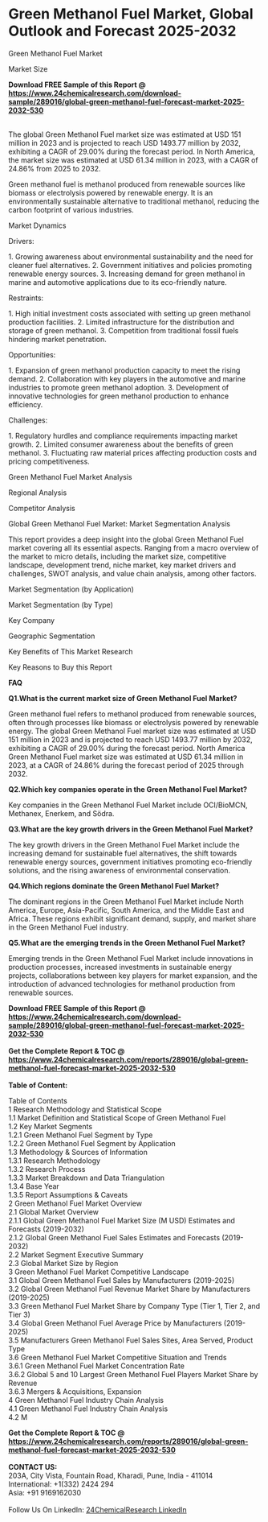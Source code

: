 <h1>Green Methanol Fuel Market, Global Outlook and Forecast 2025-2032</h1><p>Green Methanol Fuel Market</p><p>
Market Size</p><p>
</p><div><b>Download FREE Sample of this Report @ 
            <a href="https://www.24chemicalresearch.com/download-sample/289016/global-green-methanol-fuel-forecast-market-2025-2032-530">
            https://www.24chemicalresearch.com/download-sample/289016/global-green-methanol-fuel-forecast-market-2025-2032-530</a></b></div><br><p>The global Green Methanol Fuel market size was estimated at USD 151 million in 2023 and is projected to reach USD 1493.77 million by 2032, exhibiting a CAGR of 29.00% during the forecast period. In North America, the market size was estimated at USD 61.34 million in 2023, with a CAGR of 24.86% from 2025 to 2032.</p><p>
</p><p>Green methanol fuel is methanol produced from renewable sources like biomass or electrolysis powered by renewable energy. It is an environmentally sustainable alternative to traditional methanol, reducing the carbon footprint of various industries.</p><p>
Market Dynamics</p><p>
Drivers:</p><p>
</p><p>1. Growing awareness about environmental sustainability and the need for cleaner fuel alternatives. 2. Government initiatives and policies promoting renewable energy sources. 3. Increasing demand for green methanol in marine and automotive applications due to its eco-friendly nature.</p><p>
Restraints:</p><p>
</p><p>1. High initial investment costs associated with setting up green methanol production facilities. 2. Limited infrastructure for the distribution and storage of green methanol. 3. Competition from traditional fossil fuels hindering market penetration.</p><p>
Opportunities:</p><p>
</p><p>1. Expansion of green methanol production capacity to meet the rising demand. 2. Collaboration with key players in the automotive and marine industries to promote green methanol adoption. 3. Development of innovative technologies for green methanol production to enhance efficiency.</p><p>
Challenges:</p><p>
</p><p>1. Regulatory hurdles and compliance requirements impacting market growth. 2. Limited consumer awareness about the benefits of green methanol. 3. Fluctuating raw material prices affecting production costs and pricing competitiveness.</p><p>
Green Methanol Fuel Market Analysis</p><p>
Regional Analysis</p><p>
</p><p>
Competitor Analysis</p><p>
</p><p>
Global Green Methanol Fuel Market: Market Segmentation Analysis</p><p>
</p><p>This report provides a deep insight into the global Green Methanol Fuel market covering all its essential aspects. Ranging from a macro overview of the market to micro details, including the market size, competitive landscape, development trend, niche market, key market drivers and challenges, SWOT analysis, and value chain analysis, among other factors.</p><p>
Market Segmentation (by Application)</p><p>
</p><p>
Market Segmentation (by Type)</p><p>
</p><p>
Key Company</p><p>
</p><p>
Geographic Segmentation</p><p>
</p><p>
Key Benefits of This Market Research</p><p>
</p><p>
Key Reasons to Buy this Report</p><p>
</p><p>
<strong>FAQ </strong></p><p>
<strong>Q1.What is the current market size of Green Methanol Fuel Market?</strong></p><p>
</p><p>Green methanol fuel refers to methanol produced from renewable sources, often through processes like biomass or electrolysis powered by renewable energy. The global Green Methanol Fuel market size was estimated at USD 151 million in 2023 and is projected to reach USD 1493.77 million by 2032, exhibiting a CAGR of 29.00% during the forecast period. North America Green Methanol Fuel market size was estimated at USD 61.34 million in 2023, at a CAGR of 24.86% during the forecast period of 2025 through 2032.</p><p>
<strong>Q2.Which key companies operate in the Green Methanol Fuel Market?</strong></p><p>
</p><p>Key companies in the Green Methanol Fuel Market include OCI/BioMCN, Methanex, Enerkem, and Södra.</p><p>
<strong>Q3.What are the key growth drivers in the Green Methanol Fuel Market?</strong></p><p>
</p><p>The key growth drivers in the Green Methanol Fuel Market include the increasing demand for sustainable fuel alternatives, the shift towards renewable energy sources, government initiatives promoting eco-friendly solutions, and the rising awareness of environmental conservation.</p><p>
<strong>Q4.Which regions dominate the Green Methanol Fuel Market?</strong></p><p>
</p><p>The dominant regions in the Green Methanol Fuel Market include North America, Europe, Asia-Pacific, South America, and the Middle East and Africa. These regions exhibit significant demand, supply, and market share in the Green Methanol Fuel industry.</p><p>
<strong>Q5.What are the emerging trends in the Green Methanol Fuel Market?</strong></p><p>
</p><p>Emerging trends in the Green Methanol Fuel Market include innovations in production processes, increased investments in sustainable energy projects, collaborations between key players for market expansion, and the introduction of advanced technologies for methanol production from renewable sources.</p><div><b>Download FREE Sample of this Report @ 
            <a href="https://www.24chemicalresearch.com/download-sample/289016/global-green-methanol-fuel-forecast-market-2025-2032-530">
            https://www.24chemicalresearch.com/download-sample/289016/global-green-methanol-fuel-forecast-market-2025-2032-530</a></b></div><br><div><b>Get the Complete Report & TOC @ 
            <a href="https://www.24chemicalresearch.com/reports/289016/global-green-methanol-fuel-forecast-market-2025-2032-530">
            https://www.24chemicalresearch.com/reports/289016/global-green-methanol-fuel-forecast-market-2025-2032-530</a></b></div><br>
            <b>Table of Content:</b><p>Table of Contents<br />
1 Research Methodology and Statistical Scope<br />
1.1 Market Definition and Statistical Scope of Green Methanol Fuel<br />
1.2 Key Market Segments<br />
1.2.1 Green Methanol Fuel Segment by Type<br />
1.2.2 Green Methanol Fuel Segment by Application<br />
1.3 Methodology & Sources of Information<br />
1.3.1 Research Methodology<br />
1.3.2 Research Process<br />
1.3.3 Market Breakdown and Data Triangulation<br />
1.3.4 Base Year<br />
1.3.5 Report Assumptions & Caveats<br />
2 Green Methanol Fuel Market Overview<br />
2.1 Global Market Overview<br />
2.1.1 Global Green Methanol Fuel Market Size (M USD) Estimates and Forecasts (2019-2032)<br />
2.1.2 Global Green Methanol Fuel Sales Estimates and Forecasts (2019-2032)<br />
2.2 Market Segment Executive Summary<br />
2.3 Global Market Size by Region<br />
3 Green Methanol Fuel Market Competitive Landscape<br />
3.1 Global Green Methanol Fuel Sales by Manufacturers (2019-2025)<br />
3.2 Global Green Methanol Fuel Revenue Market Share by Manufacturers (2019-2025)<br />
3.3 Green Methanol Fuel Market Share by Company Type (Tier 1, Tier 2, and Tier 3)<br />
3.4 Global Green Methanol Fuel Average Price by Manufacturers (2019-2025)<br />
3.5 Manufacturers Green Methanol Fuel Sales Sites, Area Served, Product Type<br />
3.6 Green Methanol Fuel Market Competitive Situation and Trends<br />
3.6.1 Green Methanol Fuel Market Concentration Rate<br />
3.6.2 Global 5 and 10 Largest Green Methanol Fuel Players Market Share by Revenue<br />
3.6.3 Mergers & Acquisitions, Expansion<br />
4 Green Methanol Fuel Industry Chain Analysis<br />
4.1 Green Methanol Fuel Industry Chain Analysis<br />
4.2 M</p><div><b>Get the Complete Report & TOC @ 
            <a href="https://www.24chemicalresearch.com/reports/289016/global-green-methanol-fuel-forecast-market-2025-2032-530">
            https://www.24chemicalresearch.com/reports/289016/global-green-methanol-fuel-forecast-market-2025-2032-530</a></b></div><br><b>CONTACT US:</b><br>
            203A, City Vista, Fountain Road, Kharadi, Pune, India - 411014<br>
            International: +1(332) 2424 294<br>
            Asia: +91 9169162030 <br><br>
            Follow Us On LinkedIn: <a href="https://www.linkedin.com/company/24chemicalresearch/">24ChemicalResearch LinkedIn</a>